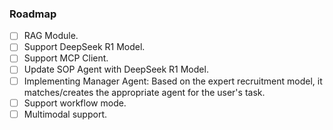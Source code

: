 ### Roadmap

- [ ] RAG Module.
- [ ] Support DeepSeek R1 Model.
- [ ] Support MCP Client.
- [ ] Update SOP Agent with DeepSeek R1 Model.
- [ ] Implementing Manager Agent: Based on the expert recruitment model, it matches/creates the appropriate agent for the user's task.
- [ ] Support workflow mode.
- [ ] Multimodal support.